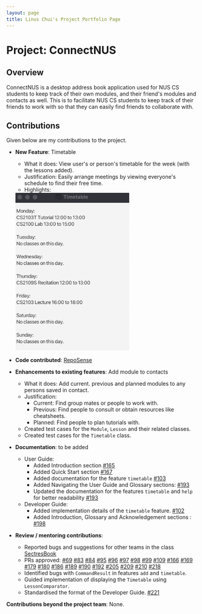 ```yaml
---
layout: page
title: Linus Chui's Project Portfolio Page
---
```


# Project: ConnectNUS

## Overview
ConnectNUS is a desktop address book application used for NUS CS students to keep track of their own modules, and their friend's modules and contacts as well. This is to facilitate NUS CS students to keep track of their friends to work with so that they can easily find friends to collaborate with.

## Contributions
Given below are my contributions to the project.

* **New Feature**: Timetable
    * What it does: View user's or person's timetable for the week (with the lessons added).
    * Justification: Easily arrange meetings by viewing everyone's schedule to find their free time.
    * Highlights:

    <img src="../images/TimetableWindow.png" width="300" />
* **Code contributed**: [RepoSense](https://nus-cs2103-ay2223s1.github.io/tp-dashboard/?search=linuschui&breakdown=true&sort=groupTitle&sortWithin=title&since=2022-09-16&timeframe=commit&mergegroup=&groupSelect=groupByRepos&checkedFileTypes=docs~functional-code~test-code~other)

* **Enhancements to existing features**: Add module to contacts
    * What it does: Add current. previous and planned modules to any persons saved in contact.
    * Justification:
        * Current: Find group mates or people to work with.
        * Previous: Find people to consult or obtain resources like cheatsheets.
        * Planned: Find people to plan tutorials with.
    * Created test cases for the `Module`, `Lesson` and their related classes.
    * Created test cases for the `Timetable` class.

* **Documentation**: to be added
    * User Guide:
        * Added Introduction section [\#165](https://github.com/AY2223S1-CS2103T-T14-4/tp/pull/165)
        * Added Quick Start section [\#167](https://github.com/AY2223S1-CS2103T-T14-4/tp/pull/167)
        * Added documentation for the feature `timetable` [\#103](https://github.com/AY2223S1-CS2103T-T14-4/tp/pull/103)
        * Added Navigating the User Guide and Glossary sections: [\#193](https://github.com/AY2223S1-CS2103T-T14-4/tp/pull/193)
        * Updated the documentation for the features `timetable` and `help` for better readability [\#193](https://github.com/AY2223S1-CS2103T-T14-4/tp/pull/193)
    * Developer Guide:
        * Added implementation details of the `timetable` feature. [\#102](https://github.com/AY2223S1-CS2103T-T14-4/tp/pull/102)
        * Added Introduction, Glossary and Acknowledgement sections : [\#198](https://github.com/AY2223S1-CS2103T-T14-4/tp/pull/198)

* **Review / mentoring contributions**:
    * Reported bugs and suggestions for other teams in the class [SectresBook](https://github.com/AY2223S1-CS2103T-W12-2/tp)
    * PRs approved: [\#69](https://github.com/AY2223S1-CS2103T-T14-4/tp/pull/69) [\#83](https://github.com/AY2223S1-CS2103T-T14-4/tp/pull/83) [\#84](https://github.com/AY2223S1-CS2103T-T14-4/tp/pull/84) [\#95](https://github.com/AY2223S1-CS2103T-T14-4/tp/pull/95) [\#96](https://github.com/AY2223S1-CS2103T-T14-4/tp/pull/96) [\#97](https://github.com/AY2223S1-CS2103T-T14-4/tp/pull/97) [\#98](https://github.com/AY2223S1-CS2103T-T14-4/tp/pull/98) [\#99](https://github.com/AY2223S1-CS2103T-T14-4/tp/pull/99) [\#109](https://github.com/AY2223S1-CS2103T-T14-4/tp/pull/109) [\#166](https://github.com/AY2223S1-CS2103T-T14-4/tp/pull/166) [\#169](https://github.com/AY2223S1-CS2103T-T14-4/tp/pull/169) [\#179](https://github.com/AY2223S1-CS2103T-T14-4/tp/pull/179) [\#180](https://github.com/AY2223S1-CS2103T-T14-4/tp/pull/180) [\#186](https://github.com/AY2223S1-CS2103T-T14-4/tp/pull/186) [\#189](https://github.com/AY2223S1-CS2103T-T14-4/tp/pull/189) [\#190](https://github.com/AY2223S1-CS2103T-T14-4/tp/pull/190) [\#192](https://github.com/AY2223S1-CS2103T-T14-4/tp/pull/192) [\#205](https://github.com/AY2223S1-CS2103T-T14-4/tp/pull/205) [\#209](https://github.com/AY2223S1-CS2103T-T14-4/tp/pull/209) [\#210](https://github.com/AY2223S1-CS2103T-T14-4/tp/pull/210) [\#218](https://github.com/AY2223S1-CS2103T-T14-4/tp/pull/218)
    * Identified bugs with `CommandResult` in features `add` and `timetable`.
    * Guided implementation of displaying the `Timetable` using `LessonComparator`.
    * Standardised the format of the Developer Guide. [\#221](https://github.com/AY2223S1-CS2103T-T14-4/tp/pull/221)

**Contributions beyond the project team**: None.
